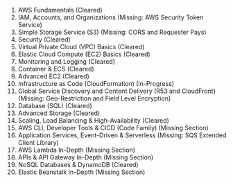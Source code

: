 1. AWS Fundamentals (Cleared)
2. IAM, Accounts, and Organizations (Missing: AWS Security Token Service)
3. Simple Storage Service (S3) (Missing: CORS and Requester Pays)
4. Security (Cleared)
5. Virtual Private Cloud (VPC) Basics (Cleared)
6. Elastic Cloud Compute (EC2) Basics (Cleared)
7. Monitoring and Logging (Cleared)
8. Container & ECS (Cleared)
9. Advanced EC2 (Cleared)
10. Infrastructure as Code (CloudFormation) (In-Progress)
11. Global Service Discovery and Content Delivery (R53 and CloudFront) (Missing: Geo-Restriction and Field Level Encryption)
12. Database (SQL) (Cleared)
13. Advanced Storage (Cleared)
14. Scaling, Load Balancing & High-Availability (Cleared)
15. AWS CLI, Developer Tools & CICD (Code Family) (Missing Section)
16. Application Services, Event-Driven & Serverless (Missing: SQS Extended Client Library)
17. AWS Lambda In-Depth (Missing Section)
18. APIs & API Gateway In-Depth (Missing Section)
19. NoSQL Databases & DynamoDB (Cleared)
20. Elastic Beanstalk In-Depth (Missing Section)


